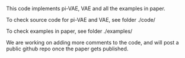This code implements pi-VAE, VAE and all the examples in paper.

To check source code for pi-VAE and VAE, see folder ./code/

To check examples in paper, see folder ./examples/

We are working on adding more comments to the code, and will post a public github repo once the paper gets published.

